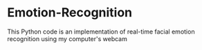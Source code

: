 # Emotion-Recognition
This Python code is an implementation of real-time facial emotion recognition using my computer's webcam

